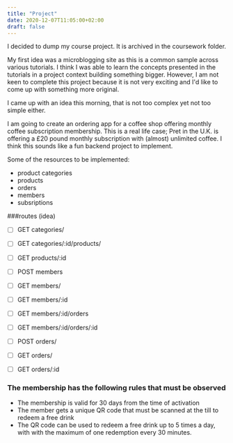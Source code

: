 ```yaml
---
title: "Project"
date: 2020-12-07T11:05:00+02:00
draft: false
---
```


I decided to dump my course project. It is archived in the coursework folder.

My first idea was a microblogging site as this is a common sample across various tutorials. I think I was able to learn the concepts presented in the tutorials in a project context building something bigger. However, I am not keen to complete this project because it is not very exciting and I'd like to come up with something more original.

I came up with an idea this morning, that is not too complex yet not too simple either.

I am going to create an ordering app for a coffee shop offering monthly coffee subscription membership. This is a real life case; Pret in the U.K. is offering a £20 pound monthly subscription  with (almost) unlimited coffee. I think this sounds like a fun backend project to implement.

Some of the resources to be implemented:
- product categories
- products
- orders
- members
- subsriptions


###routes (idea)

- [ ] GET categories/
- [ ] GET categories/:id/products/
- [ ] GET products/:id
- [ ] POST members
- [ ] GET members/
- [ ] GET members/:id
- [ ] GET members/:id/orders
- [ ] GET members/:id/orders/:id
- [ ] POST orders/
- [ ] GET orders/
- [ ] GET orders/:id


### The membership has the following rules that must be observed

- The membership is valid for 30 days from the time of activation
- The member gets a unique QR code that must be scanned at the till to redeem a free drink
- The QR code can be used to redeem a free drink up to 5 times a day, with with the maximum of one redemption every 30 minutes.

